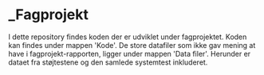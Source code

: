 # _Fagprojekt
I dette repository findes koden der er udviklet under fagprojektet. Koden kan findes under mappen 'Kode'.
De store datafiler som ikke gav mening at have i fagprojekt-rapporten, ligger under mappen 'Data filer'.
  Herunder er dataet fra støjtestene og den samlede systemtest inkluderet.
